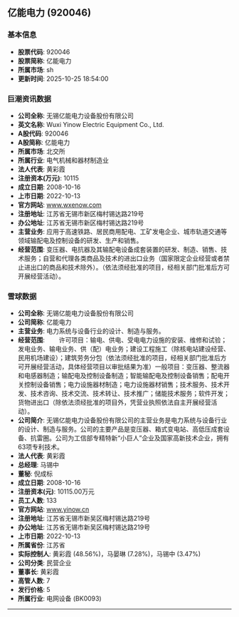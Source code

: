 ## 亿能电力 (920046)

### 基本信息

- **股票代码**: 920046
- **股票简称**: 亿能电力
- **所属市场**: sh
- **更新时间**: 2025-10-25 18:54:00

### 巨潮资讯数据

- **公司全称**: 无锡亿能电力设备股份有限公司
- **英文名称**: Wuxi Yinow Electric Equipment Co., Ltd.
- **A股代码**: 920046
- **A股简称**: 亿能电力
- **所属市场**: 北交所
- **所属行业**: 电气机械和器材制造业
- **法人代表**: 黄彩霞
- **注册资本(万元)**: 10115
- **成立日期**: 2008-10-16
- **上市日期**: 2022-10-13
- **官方网站**: www.wxenow.com
- **注册地址**: 江苏省无锡市新区梅村锡达路219号
- **办公地址**: 江苏省无锡市新区梅村锡达路219号
- **主营业务**: 应用于高速铁路、居民商用配电、工矿发电企业、城市轨道交通等领域输配电及控制设备的研发、生产和销售。
- **经营范围**: 变压器、电抗器及其输配电设备成套装置的研发、制造、销售、技术服务；自营和代理各类商品及技术的进出口业务（国家限定企业经营或者禁止进出口的商品和技术除外）。（依法须经批准的项目，经相关部门批准后方可开展经营活动）。

### 雪球数据

- **公司全称**: 无锡亿能电力设备股份有限公司
- **公司简称**: 亿能电力
- **主营业务**: 电力系统与设备行业的设计、制造与服务。
- **经营范围**: 　　许可项目：输电、供电、受电电力设施的安装、维修和试验；发电业务、输电业务、供（配）电业务；建设工程施工（除核电站建设经营、民用机场建设）；建筑劳务分包（依法须经批准的项目，经相关部门批准后方可开展经营活动，具体经营项目以审批结果为准）一般项目：变压器、整流器和电感器制造；输配电及控制设备制造；智能输配电及控制设备销售；配电开关控制设备销售；电力设施器材制造；电力设施器材销售；技术服务、技术开发、技术咨询、技术交流、技术转让、技术推广；储能技术服务；软件开发；货物进出口（除依法须经批准的项目外，凭营业执照依法自主开展经营活动）。
- **公司简介**: 无锡亿能电力设备股份有限公司的主营业务是电力系统与设备行业的设计、制造与服务。公司的主要产品是变压器、箱式变电站、高低压成套设备、抗雷圈。公司为工信部专精特新“小巨人”企业及国家高新技术企业，拥有63项专利技术。
- **法人代表**: 黄彩霞
- **总经理**: 马锡中
- **董秘**: 倪成标
- **成立日期**: 2008-10-16
- **注册资本(元)**: 10115.00万元
- **员工人数**: 133
- **官方网站**: www.yinow.cn
- **注册地址**: 江苏省无锡市新吴区梅村锡达路219号
- **办公地址**: 江苏省无锡市新吴区梅村锡达路219号
- **上市日期**: 2022-10-13
- **所属省份**: 江苏省
- **实际控制人**: 黄彩霞 (48.56%)，马晏琳 (7.28%)，马锡中 (3.47%)
- **公司分类**: 民营企业
- **董事长**: 黄彩霞
- **高管人数**: 7
- **发行价格**: 5
- **所属行业**: 电网设备 (BK0093)

---